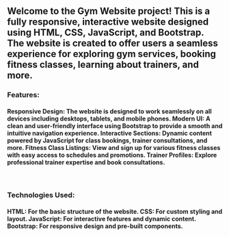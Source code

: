 <h2>Welcome to the Gym Website project! This is a fully responsive, interactive website designed using HTML, CSS, JavaScript, and Bootstrap. The website is created to offer users a seamless experience for exploring gym services, booking fitness classes, learning about trainers, and more.</h2>

<h3>Features:</h3>

<h4>Responsive Design: The website is designed to work seamlessly on all devices including desktops, tablets, and mobile phones.
Modern UI: A clean and user-friendly interface using Bootstrap to provide a smooth and intuitive navigation experience.
Interactive Sections: Dynamic content powered by JavaScript for class bookings, trainer consultations, and more.
Fitness Class Listings: View and sign up for various fitness classes with easy access to schedules and promotions.
Trainer Profiles: Explore professional trainer expertise and book consultations.</h4>

<br>

<h3>Technologies Used:</h3>

<h4>
HTML: For the basic structure of the website.
CSS: For custom styling and layout.
JavaScript: For interactive features and dynamic content.
Bootstrap: For responsive design and pre-built components.
</h4>
